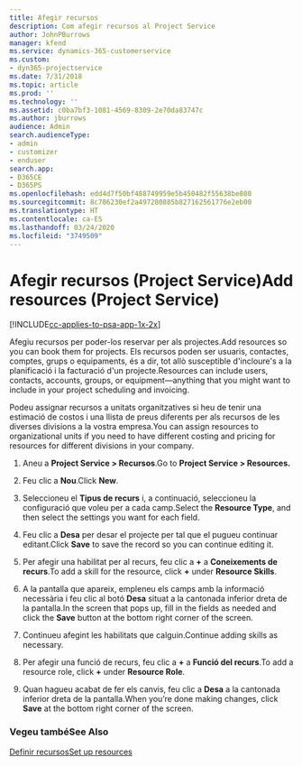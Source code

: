 ```yaml
---
title: Afegir recursos
description: Com afegir recursos al Project Service
author: JohnPBurrows
manager: kfend
ms.service: dynamics-365-customerservice
ms.custom:
- dyn365-projectservice
ms.date: 7/31/2018
ms.topic: article
ms.prod: ''
ms.technology: ''
ms.assetid: c0ba7bf3-1081-4569-8309-2e70da83747c
ms.author: jburrows
audience: Admin
search.audienceType:
- admin
- customizer
- enduser
search.app:
- D365CE
- D365PS
ms.openlocfilehash: edd4d7f50bf488749959e5b450482f55638be808
ms.sourcegitcommit: 8c786230ef2a497280885b827162561776e2eb00
ms.translationtype: HT
ms.contentlocale: ca-ES
ms.lasthandoff: 03/24/2020
ms.locfileid: "3749509"
---
```

# <a name="add-resources-project-service"></a><span data-ttu-id="04a77-103">Afegir recursos (Project Service)</span><span class="sxs-lookup"><span data-stu-id="04a77-103">Add resources (Project Service)</span></span>

[!INCLUDE[cc-applies-to-psa-app-1x-2x](../includes/cc-applies-to-psa-app-1x-2x.md)]

<span data-ttu-id="04a77-104">Afegiu recursos per poder-los reservar per als projectes.</span><span class="sxs-lookup"><span data-stu-id="04a77-104">Add resources so you can book them for projects.</span></span> <span data-ttu-id="04a77-105">Els recursos poden ser usuaris, contactes, comptes, grups o equipaments, és a dir, tot allò susceptible d'incloure's a la planificació i la facturació d'un projecte.</span><span class="sxs-lookup"><span data-stu-id="04a77-105">Resources can include users, contacts, accounts, groups, or equipment—anything that you might want to include in your project scheduling and invoicing.</span></span>  
  
<span data-ttu-id="04a77-106">Podeu assignar recursos a unitats organitzatives si heu de tenir una estimació de costos i una llista de preus diferents per als recursos de les diverses divisions a la vostra empresa.</span><span class="sxs-lookup"><span data-stu-id="04a77-106">You can assign resources to organizational units if you need to have different costing and pricing for resources for different divisions in your company.</span></span>  
  
1.  <span data-ttu-id="04a77-107">Aneu a **Project Service > Recursos**.</span><span class="sxs-lookup"><span data-stu-id="04a77-107">Go to **Project Service > Resources.**</span></span>  
  
2.  <span data-ttu-id="04a77-108">Feu clic a **Nou**.</span><span class="sxs-lookup"><span data-stu-id="04a77-108">Click **New**.</span></span>  
  
3.  <span data-ttu-id="04a77-109">Seleccioneu el **Tipus de recurs** i, a continuació, seleccioneu la configuració que voleu per a cada camp.</span><span class="sxs-lookup"><span data-stu-id="04a77-109">Select the **Resource Type**, and then select the settings you want for each field.</span></span>  
  
4.  <span data-ttu-id="04a77-110">Feu clic a **Desa** per desar el projecte per tal que el pugueu continuar editant.</span><span class="sxs-lookup"><span data-stu-id="04a77-110">Click **Save** to save the record so you can continue editing it.</span></span>  
  
5.  <span data-ttu-id="04a77-111">Per afegir una habilitat per al recurs, feu clic a **+** a **Coneixements de recurs**.</span><span class="sxs-lookup"><span data-stu-id="04a77-111">To add a skill for the resource, click **+** under **Resource Skills**.</span></span>  
  
6.  <span data-ttu-id="04a77-112">A la pantalla que apareix, empleneu els camps amb la informació necessària i feu clic al botó **Desa** situat a la cantonada inferior dreta de la pantalla.</span><span class="sxs-lookup"><span data-stu-id="04a77-112">In the screen that pops up, fill in the fields as needed and click the **Save** button at the bottom right corner of the screen.</span></span>  
  
7.  <span data-ttu-id="04a77-113">Continueu afegint les habilitats que calguin.</span><span class="sxs-lookup"><span data-stu-id="04a77-113">Continue adding skills as necessary.</span></span>  
  
8.  <span data-ttu-id="04a77-114">Per afegir una funció de recurs, feu clic a **+** a **Funció del recurs**.</span><span class="sxs-lookup"><span data-stu-id="04a77-114">To add a resource role, click **+** under **Resource Role**.</span></span>  
  
9. <span data-ttu-id="04a77-115">Quan hagueu acabat de fer els canvis, feu clic a **Desa** a la cantonada inferior dreta de la pantalla.</span><span class="sxs-lookup"><span data-stu-id="04a77-115">When you’re done making changes, click **Save** at the bottom right corner of the screen.</span></span>  
  
### <a name="see-also"></a><span data-ttu-id="04a77-116">Vegeu també</span><span class="sxs-lookup"><span data-stu-id="04a77-116">See Also</span></span>  
 [<span data-ttu-id="04a77-117">Definir recursos</span><span class="sxs-lookup"><span data-stu-id="04a77-117">Set up resources</span></span>](../project-service/set-up-resources.md)
